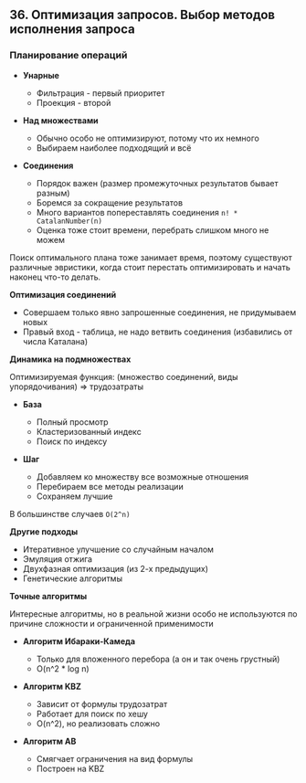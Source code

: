 ## 36. Оптимизация запросов. Выбор методов исполнения запроса

### Планирование операций

- **Унарные**
    - Фильтрация - первый приоритет
    - Проекция - второй


- **Над множествами**
    - Обычно особо не оптимизируют, потому что их немного
    - Выбираем наиболее подходящий и всё


- **Соединения**
    - Порядок важен (размер промежуточных результатов бывает разным)
    - Боремся за сокращение результатов
    - Много вариантов попереставлять соединения `n! * CatalanNumber(n)`
    - Оценка тоже стоит времени, перебрать слишком много не можем

Поиск оптимального плана тоже занимает время, 
поэтому существуют различные эвристики, 
когда стоит перестать оптимизировать 
и начать наконец что-то делать.


**Оптимизация соединений**

- Совершаем только явно запрошенные соединения, не придумываем новых
- Правый вход - таблица, не надо ветвить соединения (избавились от числа Каталана)

**Динамика на подмножествах**

Оптимизируемая функция:
(множество соединений, виды упорядочивания) => трудозатраты

- **База**
    - Полный просмотр
    - Кластеризованный индекс
    - Поиск по индексу

- **Шаг**
    - Добавляем ко множеству все возможные отношения
    - Перебираем все методы реализации
    - Сохраняем лучшие

В большинстве случаев `O(2^n)`


**Другие подходы**

- Итеративное улучшение со случайным началом
- Эмуляция отжига
- Двухфазная оптимизация (из 2-х предыдущих)
- Генетические алгоритмы


**Точные алгоритмы**

Интересные алгоритмы, но в реальной жизни особо не используются
по причине сложности и ограниченной применимости

- **Алгоритм Ибараки-Камеда**
    - Только для вложенного перебора (а он и так очень грустный)
    - O(n^2 * log n)


- **Алгоритм KBZ**
    - Зависит от формулы трудозатрат
    - Работает для поиск по хешу
    - O(n^2), но реализовать сложно


- **Алгоритм AB**
    - Смягчает ограничения на вид формулы
    - Построен на KBZ
